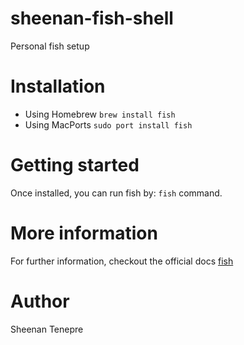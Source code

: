 # sheenan-fish-shell
Personal fish setup

# Installation
- Using Homebrew `brew install fish`
- Using MacPorts `sudo port install fish`


# Getting started
Once installed, you can run fish by: `fish` command.

# More information
For further information, checkout the official docs [fish](https://github.com/fish-shell/fish-shell)

# Author
Sheenan Tenepre
